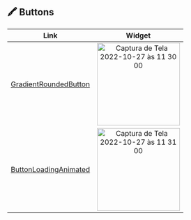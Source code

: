 

## 🖍 Buttons



| Link   | Widget |
| ------------- | :----------: | 
| [GradientRoundedButton](https://github.com/VinniciusJesus/flutter-catalog/blob/master/lib/buttons/gradient_rounded_button.dart) | <img width="190" alt="Captura de Tela 2022-10-27 às 11 30 00" src="https://user-images.githubusercontent.com/57817746/198318346-a98eeff6-4ea1-4607-b189-29606247caac.png">|
| [ButtonLoadingAnimated](https://github.com/VinniciusJesus/flutter-catalog/blob/master/lib/buttons/button_loading_animated.dart) | <img width="190" alt="Captura de Tela 2022-10-27 às 11 31 00" src="https://user-images.githubusercontent.com/57817746/198317681-9a5b6bf3-847a-44c7-b127-e861679cb280.png">|
